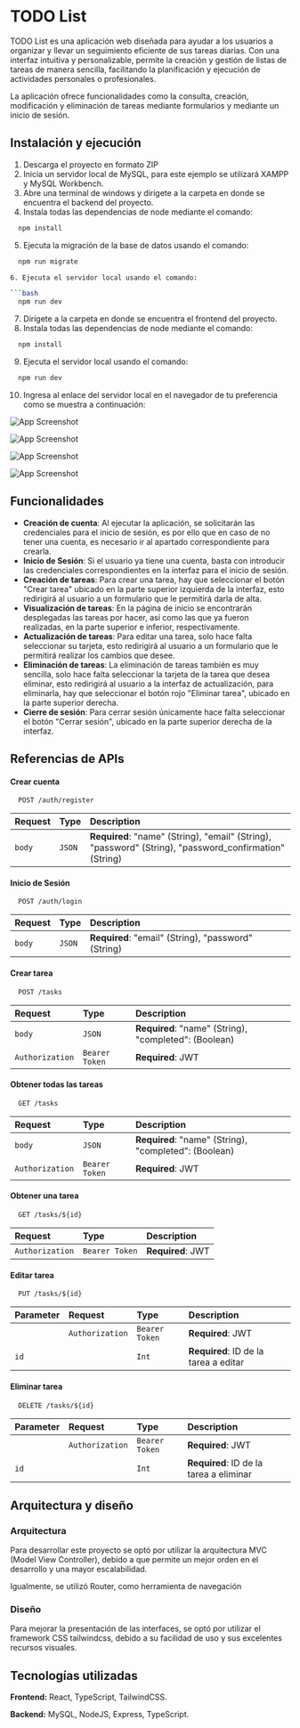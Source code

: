 # TODO List

TODO List es una aplicación web diseñada para ayudar a los usuarios a organizar y llevar un seguimiento eficiente de sus tareas diarias. Con una interfaz intuitiva y personalizable, permite la creación y gestión de listas de tareas de manera sencilla, facilitando la planificación y ejecución de actividades personales o profesionales.

La aplicación ofrece funcionalidades como la consulta, creación, modificación y eliminación de tareas mediante formularios y mediante un inicio de sesión.

## Instalación y ejecución

1. Descarga el proyecto en formato ZIP
2. Inicia un servidor local de MySQL, para este ejemplo se utilizará XAMPP y MySQL Workbench.
3. Abre una terminal de windows y dirígete a la carpeta en donde se encuentra el backend del proyecto.
4. Instala todas las dependencias de node mediante el comando:

```bash
  npm install
```

5. Ejecuta la migración de la base de datos usando el comando:

````bash
  npm run migrate

6. Ejecuta el servidor local usando el comando:

```bash
  npm run dev
````

7. Dirígete a la carpeta en donde se encuentra el frontend del proyecto.
8. Instala todas las dependencias de node mediante el comando:

```bash
  npm install
```

9. Ejecuta el servidor local usando el comando:

```bash
  npm run dev
```

10. Ingresa al enlace del servidor local en el navegador de tu preferencia como se muestra a continuación:

![App Screenshot](assets/xampp_mysql.png)

![App Screenshot](assets/backend.png)

![App Screenshot](assets/frontend.png)

![App Screenshot](assets/login.png)

## Funcionalidades

-   **Creación de cuenta**: Al ejecutar la aplicación, se solicitarán las credenciales para el inicio de sesión, es por ello que en caso de no tener una cuenta, es necesario ir al apartado correspondiente para crearla.
-   **Inicio de Sesión**: Si el usuario ya tiene una cuenta, basta con introducir las credenciales correspondientes en la interfaz para el inicio de sesión.
-   **Creación de tareas**: Para crear una tarea, hay que seleccionar el botón "Crear tarea" ubicado en la parte superior izquierda de la interfaz, esto redirigirá al usuario a un formulario que le permitirá darla de alta.
-   **Visualización de tareas**: En la página de inicio se encontrarán desplegadas las tareas por hacer, así como las que ya fueron realizadas, en la parte superior e inferior, respectivamente.
-   **Actualización de tareas**: Para editar una tarea, solo hace falta seleccionar su tarjeta, esto redirigirá al usuario a un formulario que le permitirá realizar los cambios que desee.
-   **Eliminación de tareas**: La eliminación de tareas también es muy sencilla, solo hace falta seleccionar la tarjeta de la tarea que desea eliminar, esto redirigirá al usuario a la interfaz de actualización, para eliminarla, hay que seleccionar el botón rojo "Eliminar tarea", ubicado en la parte superior derecha.
-   **Cierre de sesión**: Para cerrar sesión únicamente hace falta seleccionar el botón "Cerrar sesión", ubicado en la parte superior derecha de la interfaz.

## Referencias de APIs

#### Crear cuenta

```http
  POST /auth/register
```

| Request | Type   | Description                                                                                            |
| :------ | :----- | :----------------------------------------------------------------------------------------------------- |
| `body`  | `JSON` | **Required**: "name" (String), "email" (String), "password" (String), "password_confirmation" (String) |

#### Inicio de Sesión

```http
  POST /auth/login
```

| Request | Type   | Description                                         |
| :------ | :----- | :-------------------------------------------------- |
| `body`  | `JSON` | **Required**: "email" (String), "password" (String) |

#### Crear tarea

```http
  POST /tasks
```

| Request         | Type           | Description                                           |
| :-------------- | :------------- | :---------------------------------------------------- |
| `body`          | `JSON`         | **Required**: "name" (String), "completed": (Boolean) |
| `Authorization` | `Bearer Token` | **Required**: JWT                                     |

#### Obtener todas las tareas

```http
  GET /tasks
```

| Request         | Type           | Description                                           |
| :-------------- | :------------- | :---------------------------------------------------- |
| `body`          | `JSON`         | **Required**: "name" (String), "completed": (Boolean) |
| `Authorization` | `Bearer Token` | **Required**: JWT                                     |

#### Obtener una tarea

```http
  GET /tasks/${id}
```

| Request         | Type           | Description       |
| :-------------- | :------------- | :---------------- |
| `Authorization` | `Bearer Token` | **Required**: JWT |

#### Editar tarea

```http
  PUT /tasks/${id}
```

| Parameter | Request         | Type           | Description                           |
| :-------- | :-------------- | :------------- | :------------------------------------ |
|           | `Authorization` | `Bearer Token` | **Required**: JWT                     |
| `id`      |                 | `Int`          | **Required**: ID de la tarea a editar |

#### Eliminar tarea

```http
  DELETE /tasks/${id}
```

| Parameter | Request         | Type           | Description                             |
| :-------- | :-------------- | :------------- | :-------------------------------------- |
|           | `Authorization` | `Bearer Token` | **Required**: JWT                       |
| `id`      |                 | `Int`          | **Required**: ID de la tarea a eliminar |

## Arquitectura y diseño

### Arquitectura

Para desarrollar este proyecto se optó por utilizar la arquitectura MVC (Model View Controller), debido a que permite un mejor orden en el desarrollo y una mayor escalabilidad.

Igualmente, se utilizó Router, como herramienta de navegación

### Diseño

Para mejorar la presentación de las interfaces, se optó por utilizar el framework CSS tailwindcss, debido a su facilidad de uso y sus excelentes recursos visuales.

## Tecnologías utilizadas

**Frontend:** React, TypeScript, TailwindCSS.

**Backend:** MySQL, NodeJS, Express, TypeScript.
